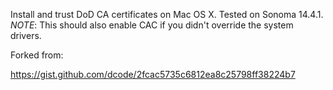 Install and trust DoD CA certificates on Mac OS X. Tested on Sonoma 14.4.1. *NOTE*: This should also enable CAC if you didn't override the system drivers.

Forked from:

https://gist.github.com/dcode/2fcac5735c6812ea8c25798ff38224b7